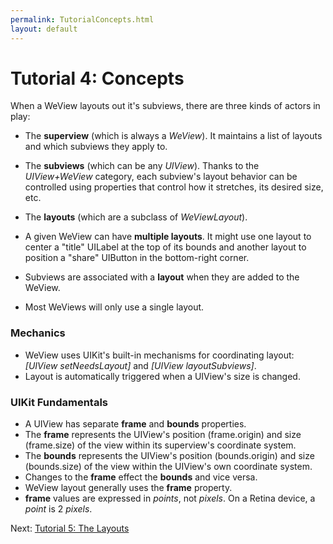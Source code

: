 ```yaml
---
permalink: TutorialConcepts.html
layout: default
---
```


Tutorial 4: Concepts
==

<!-- TEMPLATE START -->

When a WeView layouts out it's subviews, there are three kinds of actors in play:

* The __superview__ (which is always a _WeView_).  It maintains a list of layouts and which subviews they apply to.
* The __subviews__ (which can be any _UIView_).  Thanks to the _UIView+WeView_ category, each subview's layout behavior can be controlled using properties that control how it stretches, its desired size, etc.
* The __layouts__ (which are a subclass of _WeViewLayout_). 

* A given WeView can have __multiple layouts__.  It might use one layout to center a "title" UILabel at the top of its bounds and another layout to position a "share" UIButton in the bottom-right corner.
* Subviews are associated with a __layout__ when they are added to the WeView.
* Most WeViews will only use a single layout.  

### Mechanics

* WeView uses UIKit's built-in mechanisms for coordinating layout: _\[UIView setNeedsLayout\]_ and _\[UIView layoutSubviews\]_.
* Layout is automatically triggered when a UIView's size is changed.

### UIKit Fundamentals

* A UIView has separate __frame__ and __bounds__ properties.  
* The __frame__ represents the UIView's position (frame.origin) and size (frame.size) of the view within its superview's coordinate system.
* The __bounds__ represents the UIView's position (bounds.origin) and size (bounds.size) of the view within the UIView's own coordinate system.
* Changes to the __frame__ effect the __bounds__ and vice versa.
* WeView layout generally uses the __frame__ property.
* __frame__ values are expressed in _points_, not _pixels_.  On a Retina device, a _point_ is 2 _pixels_.


<!-- TEMPLATE END -->

Next\: [Tutorial 5: The Layouts](TutorialLayouts.html)